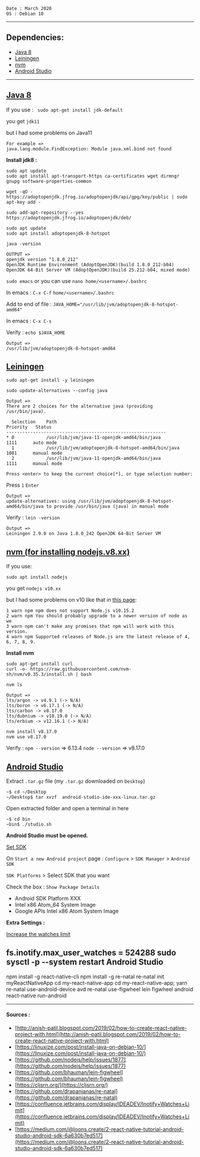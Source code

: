 ```
Date : March 2020
OS : Debian 10
```
---
## Dependencies:
- [Java 8](#java-8)
- [Leiningen](#leiningen)
- [nvm](#nvm)
- [Android Studio](#android-studio)



---

## [Java 8](https://linuxize.com/post/install-java-on-debian-10/)

If you use :
` sudo apt-get install jdk-default`

you get `jdk11`

but I had some problems on Java11 
```
For example =>
java.lang.module.FindException: Module java.xml.bind not found
```

**Install jdk8 :**

```
sudo apt update
sudo apt install apt-transport-https ca-certificates wget dirmngr gnupg software-properties-common
```
```
wget -qO - https://adoptopenjdk.jfrog.io/adoptopenjdk/api/gpg/key/public | sudo apt-key add -
```
```
sudo add-apt-repository --yes https://adoptopenjdk.jfrog.io/adoptopenjdk/deb/
```
```
sudo apt update
sudo apt install adoptopenjdk-8-hotspot
```
```
java -version
```
```
OUTPUT =>
openjdk version "1.8.0_212"
OpenJDK Runtime Environment (AdoptOpenJDK)(build 1.8.0_212-b04)
OpenJDK 64-Bit Server VM (AdoptOpenJDK)(build 25.212-b04, mixed mode)
``` 

`sudo emacs` or you can use `nano home/<username>/.bashrc`

In emacs : `C-x C-f` `home/<username>/.bashrc`

Add to end of file :
```JAVA_HOME="/usr/lib/jvm/adoptopenjdk-8-hotspot-amd64"```

In emacs : `C-x C-s`

Verify : `echo $JAVA_HOME`
```
Output =>
/usr/lib/jvm/adoptopenjdk-8-hotspot-amd64
```

## [Leiningen](https://leiningen.org/)
```
sudo apt-get install -y leiningen
```
```
sudo update-alternatives --config java
```
```
Output =>
There are 2 choices for the alternative java (providing /usr/bin/java).

  Selection    Path                                                Priority   Status
------------------------------------------------------------
* 0            /usr/lib/jvm/java-11-openjdk-amd64/bin/java          1111      auto mode
  1            /usr/lib/jvm/adoptopenjdk-8-hotspot-amd64/bin/java   1081      manual mode
  2            /usr/lib/jvm/java-11-openjdk-amd64/bin/java          1111      manual mode

Press <enter> to keep the current choice[*], or type selection number:
```
Press `1` `Enter`
```
Output =>
update-alternatives: using /usr/lib/jvm/adoptopenjdk-8-hotspot-amd64/bin/java to provide /usr/bin/java (java) in manual mode
```
Verify : `lein -version`
```
Output =>
Leiningen 2.9.0 on Java 1.8.0_242 OpenJDK 64-Bit Server VM
```
## [nvm (for installing nodejs.v8.xx)](https://github.com/nvm-sh/nvm)
If you use:
```
sudo apt install nodejs
```
you get `nodejs v10.xx`


but I had some problems on v10 like that in [this page](https://github.com/nodejs/help/issues/1877):
```
1 warn npm npm does not support Node.js v10.15.2
2 warn npm You should probably upgrade to a newer version of node as we
3 warn npm can't make any promises that npm will work with this version.
4 warn npm Supported releases of Node.js are the latest release of 4, 6, 7, 8, 9.
```
**Install nvm**
```
sudo apt-get install curl
curl -o- https://raw.githubusercontent.com/nvm-sh/nvm/v0.35.3/install.sh | bash
```
```
nvm ls
```
```
Output =>
lts/argon -> v4.9.1 (-> N/A)
lts/boron -> v6.17.1 (-> N/A)
lts/carbon -> v8.17.0
lts/dubnium -> v10.19.0 (-> N/A)
lts/erbium -> v12.16.1 (-> N/A)
```
```
nvm install v8.17.0
nvm use v8.17.0 
```
Verify : `npm --version` => 6.13.4
`node --version` => v8.17.0

## [Android Studio](https://developer.android.com/studio/)

Extract `.tar.gz` file (my `.tar.gz` downloaded on `Desktop`)

```
~$ cd ~/Desktop
~/Desktop$ tar xvzf  android-studio-ide-xxx-linux.tar.gz
```

Open extracted folder and open a terminal in here

```
~$ cd bin
~bin$ ./studio.sh
```

**Android Studio must be opened.**

[Set SDK](https://medium.com/@loons.create/2-react-native-tutorial-android-studio-android-sdk-6a630b7ed517)

On `Start a new Android project` page :
`Configure` > `SDK Manager` > `Android SDK`

`SDK Platforms` > Select SDK that you want

Check the box : `Show Package Details`
- Android SDK Platform XXX
- Intel x86 Atom_64 System Image
- Google APIs Intel x86 Atom System Image



**Extra Settings :**

[Increase the watches limit](https://confluence.jetbrains.com/display/IDEADEV/Inotify+Watches+Limit)

fs.inotify.max_user_watches = 524288
sudo sysctl -p --system
restart Android Studio
---
npm install -g react-native-cli
npm install -g re-natal
re-natal init myReactNativeApp
cd my-react-native-app
cd my-react-native-app; yarn
re-natal use-android-device avd
re-natal use-figwheel
lein figwheel android
react-native run-android

---
#### Sources :
- [http://anish-patil.blogspot.com/2019/02/how-to-create-react-native-project-with.html](http://anish-patil.blogspot.com/2019/02/how-to-create-react-native-project-with.html)
- [https://linuxize.com/post/install-java-on-debian-10/](https://linuxize.com/post/install-java-on-debian-10/)
- [https://github.com/nodejs/help/issues/1877](https://github.com/nodejs/help/issues/1877)
- [https://github.com/bhauman/lein-figwheel](https://github.com/bhauman/lein-figwheel)
- [https://cljsrn.org/](https://cljsrn.org/)
- [https://github.com/drapanjanas/re-natal](https://github.com/drapanjanas/re-natal)
- [https://confluence.jetbrains.com/display/IDEADEV/Inotify+Watches+Limit](https://confluence.jetbrains.com/display/IDEADEV/Inotify+Watches+Limit)
- [https://medium.com/@loons.create/2-react-native-tutorial-android-studio-android-sdk-6a630b7ed517](https://medium.com/@loons.create/2-react-native-tutorial-android-studio-android-sdk-6a630b7ed517)
